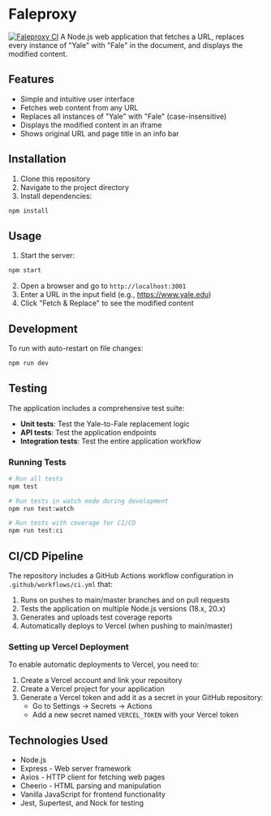 # Faleproxy
[![Faleproxy CI](https://github.com/hileamlakB/faleproxy/actions/workflows/ci.yml/badge.svg)](https://github.com/hileamlakB/faleproxy/actions/workflows/ci.yml)
A Node.js web application that fetches a URL, replaces every instance of "Yale" with "Fale" in the document, and displays the modified content.

## Features

- Simple and intuitive user interface
- Fetches web content from any URL
- Replaces all instances of "Yale" with "Fale" (case-insensitive)
- Displays the modified content in an iframe
- Shows original URL and page title in an info bar

## Installation

1. Clone this repository
2. Navigate to the project directory
3. Install dependencies:

```bash
npm install
```

## Usage

1. Start the server:

```bash
npm start
```

2. Open a browser and go to `http://localhost:3001`
3. Enter a URL in the input field (e.g., https://www.yale.edu)
4. Click "Fetch & Replace" to see the modified content

## Development

To run with auto-restart on file changes:

```bash
npm run dev
```

## Testing

The application includes a comprehensive test suite:

- **Unit tests**: Test the Yale-to-Fale replacement logic
- **API tests**: Test the application endpoints
- **Integration tests**: Test the entire application workflow

### Running Tests

```bash
# Run all tests
npm test

# Run tests in watch mode during development
npm run test:watch

# Run tests with coverage for CI/CD
npm run test:ci
```

## CI/CD Pipeline

The repository includes a GitHub Actions workflow configuration in `.github/workflows/ci.yml` that:

1. Runs on pushes to main/master branches and on pull requests
2. Tests the application on multiple Node.js versions (18.x, 20.x)
3. Generates and uploads test coverage reports
4. Automatically deploys to Vercel (when pushing to main/master)

### Setting up Vercel Deployment

To enable automatic deployments to Vercel, you need to:

1. Create a Vercel account and link your repository
2. Create a Vercel project for your application
3. Generate a Vercel token and add it as a secret in your GitHub repository:
   - Go to Settings → Secrets → Actions
   - Add a new secret named `VERCEL_TOKEN` with your Vercel token

## Technologies Used

- Node.js
- Express - Web server framework
- Axios - HTTP client for fetching web pages
- Cheerio - HTML parsing and manipulation
- Vanilla JavaScript for frontend functionality
- Jest, Supertest, and Nock for testing

